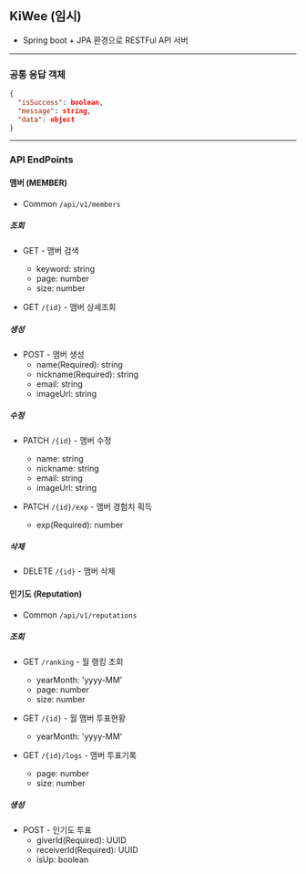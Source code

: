 ## KiWee (임시)

- Spring boot + JPA 환경으로 RESTFul API 서버
----
### 공통 응답 객체
```json
{
  "isSuccess": boolean,
  "message": string,
  "data": object
}
```
----
### API EndPoints

#### 맴버 (MEMBER)
- Common `/api/v1/members`

##### 조회
- GET - 맴버 검색
  + keyword: string
  + page: number
  + size: number

- GET `/{id}` - 맴버 상세조회

##### 생성
- POST - 맴버 생성
  + name(Required): string
  + nickname(Required): string
  + email: string
  + imageUrl: string

##### 수정
- PATCH `/{id}` - 맴버 수정
  + name: string
  + nickname: string
  + email: string
  + imageUrl: string

- PATCH `/{id}/exp` - 맴버 경험치 획득
  + exp(Required): number

##### 삭제
- DELETE `/{id}` - 맴버 삭제

#### 인기도 (Reputation)
- Common `/api/v1/reputations`

##### 조회
- GET `/ranking` - 월 랭킹 조회
  + yearMonth: 'yyyy-MM'
  + page: number
  + size: number

- GET `/{id}` - 월 맴버 투표현황
  + yearMonth: 'yyyy-MM'

- GET `/{id}/logs` - 맴버 투표기록
  + page: number
  + size: number

##### 생성
- POST - 인기도 투표
  + giverId(Required): UUID
  + receiverId(Required): UUID
  + isUp: boolean
